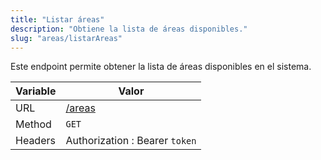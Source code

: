 ```yaml
---
title: "Listar áreas"
description: "Obtiene la lista de áreas disponibles."
slug: "areas/listarAreas"
---
```



Este endpoint permite obtener la lista de áreas disponibles en el sistema.

| Variable | Valor |
|----------|-------|
| URL | [/areas](/areas) |
| Method | `GET` |
| Headers | Authorization : Bearer `token` |
